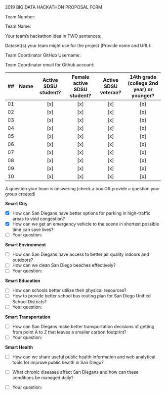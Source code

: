 2019 BIG DATA HACKATHON PROPOSAL FORM

Team Number:

Team Name:

Your team’s hackathon idea in TWO sentences:


Dataset(s) your team might use for the project (Provide name and URL):

Team Coordinator GitHub Username:

Team Coordinator email for Github account:

| ## |        Name         | Active SDSU student? | Female active SDSU student? | Active SDSU veteran? | 14th grade (college 2nd year) or younger? |
| -- | :---                |        :---:         |            :---:            |        :---:         |                  :---:                    |
| 01 |                     |         [x]          |             [x]             |         [x]          |                   [x]                     |
| 02 |                     |         [x]          |             [x]             |         [x]          |                   [x]                     |
| 03 |                     |         [x]          |             [x]             |         [x]          |                   [x]                     |
| 04 |                     |         [x]          |             [x]             |         [x]          |                   [x]                     |
| 05 |                     |         [x]          |             [x]             |         [x]          |                   [x]                     |
| 06 |                     |         [x]          |             [x]             |         [x]          |                   [x]                     |
| 07 |                     |         [x]          |             [x]             |         [x]          |                   [x]                     |
| 08 |                     |         [x]          |             [x]             |         [x]          |                   [x]                     |
| 09 |                     |         [x]          |             [x]             |         [x]          |                   [x]                     |
| 10 |                     |         [x]          |             [x]             |         [x]          |                   [x]                     |


A question your team is answering (check a box OR provide a question your group created)

**Smart City**
- [x] How can San Diegans have better options for parking in high-traffic areas to void congestion?
- [x] How can we get an emergency vehicle to the scene in shortest possible time can save lives?
- [ ] Your question:

**Smart Environment**
- [ ] How can San Diegans have access to better air quality indoors and outdoors?
- [ ] How can we clean San Diego beaches effectively?
- [ ] Your question:

**Smart Education**
- [ ] How can schools better utilize their physical resources?
- [ ] How to provide better school bus routing plan for San Diego Unified School Districts?
- [ ] Your question:

**Smart Transportation**
- [ ] How can San Diegans make better transportation decisions of getting from point A to Z that leaves a smaller carbon footprint?
- [ ] Your question:

**Smart Health**
- [ ] How can we share useful public health information and web analytical tools for improve public health in San Diego?
- [ ] What chronic diseases affect San Diegans and how can these conditions be managed daily?
- [ ] Your question:


